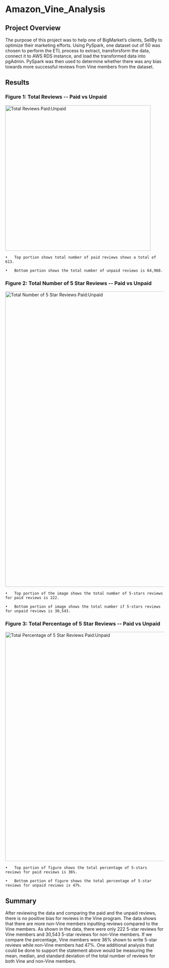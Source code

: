 # Amazon_Vine_Analysis

## Project Overview
The purpose of this project was to help one of BigMarket’s clients, SellBy to optimize their marketing efforts. Using PySpark, one dataset out of 50 was chosen to perform the ETL process to extract, transforsform the data, connect it to AWS RDS instance, and load the transformed data into pgAdmin. PySpark was then used to determine whether there was any bias towards more successful reviews from Vine members from the dataset.

## Results

### Figure 1: Total Reviews -- Paid vs Unpaid
<img width="462" alt="Total Reviews Paid:Unpaid" src="https://user-images.githubusercontent.com/110318652/212209414-7a273a5f-3a2e-44ca-b6a5-8d296f3eba5f.png">

    •	Top portion shows total number of paid reviews shows a total of 613.
   
    •	Bottom portion shows the total number of unpaid reviews is 64,968.


### Figure 2: Total Number of 5 Star Reviews -- Paid vs Unpaid
<img width="938" alt="Total Number of 5 Star Reviews Paid:Unpaid" src="https://user-images.githubusercontent.com/110318652/212209413-93787fc2-c01a-4718-baa5-010b40e30991.png">

    •	Top portion of the image shows the total number of 5-stars reviews for paid reviews is 222.
    
    •	Bottom portion of image shows the total number if 5-stars reviews for unpaid reviews is 30,543.


### Figure 3: Total Percentage of 5 Star Reviews -- Paid vs Unpaid
<img width="728" alt="Total Percentage of 5 Star Reviews Paid:Unpaid" src="https://user-images.githubusercontent.com/110318652/212209411-358661e7-8a83-47a9-97c4-8b74722ce33b.png">

    •	Top portion of figure shows the total percentage of 5-stars reviews for paid reviews is 36%.
    
    •	Bottom portion of figure shows the total percentage of 5-star reviews for unpaid reviews is 47%.
    
    
## Summary
After reviewing the data and comparing the paid and the unpaid reviews, there is no positive bias for reviews in the Vine program. The data shows that there are more non-Vine members inputting reviews compared to the Vine members. As shown in the data, there were only 222 5-star reviews for Vine members and 30,543 5-star reviews for non-Vine members. If we compare the percentage, Vine members were 36% shown to write 5-star reviews while non-Vine members had 47%. One additional analysis that could be done to support the statement above would be measuring the mean, median, and standard deviation of the total number of reviews for both Vine and non-Vine members.


